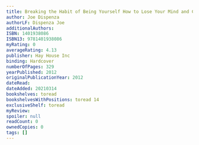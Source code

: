 ```yaml
---
title: Breaking the Habit of Being Yourself How to Lose Your Mind and Create a New One
author: Joe Dispenza
authorLF: Dispenza Joe
additionalAuthors: 
ISBN: 1401938086
ISBN13: 9781401938086
myRating: 0
averageRating: 4.13
publisher: Hay House Inc
binding: Hardcover
numberOfPages: 329
yearPublished: 2012
originalPublicationYear: 2012
dateRead: 
dateAdded: 20210314
bookshelves: toread
bookshelvesWithPositions: toread 14
exclusiveShelf: toread
myReview: 
spoiler: null
readCount: 0
ownedCopies: 0
tags: []
---
```


